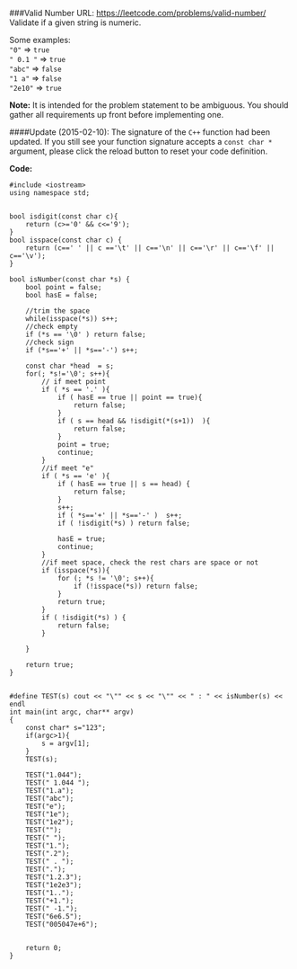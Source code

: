 ###Valid Number
URL: https://leetcode.com/problems/valid-number/</br>
Validate if a given string is numeric.

Some examples:</br>
`"0"` => `true`</br>
`" 0.1 "` => `true`</br>
`"abc"` => `false`</br>
`"1 a"` => `false`</br>
`"2e10"` => `true`

__Note:__ It is intended for the problem statement to be ambiguous. You should gather all requirements up front before implementing one.

####Update (2015-02-10):
The signature of the `C++` function had been updated. If you still see your function signature accepts a `const char *` argument, please click the reload button to reset your code definition.

__Code:__

	#include <iostream>
	using namespace std;


	bool isdigit(const char c){
	    return (c>='0' && c<='9');
	}
	bool isspace(const char c) {
	    return (c==' ' || c =='\t' || c=='\n' || c=='\r' || c=='\f' || c=='\v');
	}

	bool isNumber(const char *s) {
	    bool point = false;
	    bool hasE = false;
	    
	    //trim the space
	    while(isspace(*s)) s++;
	    //check empty 
	    if (*s == '\0' ) return false;
	    //check sign
	    if (*s=='+' || *s=='-') s++;

	    const char *head  = s;
	    for(; *s!='\0'; s++){
	        // if meet point
	        if ( *s == '.' ){
	            if ( hasE == true || point == true){
	                return false;
	            }
	            if ( s == head && !isdigit(*(s+1))  ){
	                return false;
	            }
	            point = true; 
	            continue; 
	        }
	        //if meet "e"
	        if ( *s == 'e' ){
	            if ( hasE == true || s == head) {
	                return false;
	            }
	            s++;
	            if ( *s=='+' || *s=='-' )  s++;
	            if ( !isdigit(*s) ) return false;
	      
	            hasE = true; 
	            continue; 
	        }
	        //if meet space, check the rest chars are space or not
	        if (isspace(*s)){
	            for (; *s != '\0'; s++){
	                if (!isspace(*s)) return false;
	            }
	            return true;
	        }
	        if ( !isdigit(*s) ) {
	            return false;
	        }
	       
	    }
	    
	    return true; 
	}


	#define TEST(s) cout << "\"" << s << "\"" << " : " << isNumber(s) << endl
	int main(int argc, char** argv)
	{
	    const char* s="123";
	    if(argc>1){
	        s = argv[1];
	    }
	    TEST(s);

	    TEST("1.044");
	    TEST(" 1.044 ");
	    TEST("1.a");
	    TEST("abc");
	    TEST("e");
	    TEST("1e");
	    TEST("1e2");
	    TEST("");
	    TEST(" ");
	    TEST("1.");
	    TEST(".2");
	    TEST(" . ");
	    TEST(".");
	    TEST("1.2.3");
	    TEST("1e2e3");
	    TEST("1..");
	    TEST("+1.");
	    TEST(" -1.");
	    TEST("6e6.5");
	    TEST("005047e+6");
	    

	    return 0;
	}